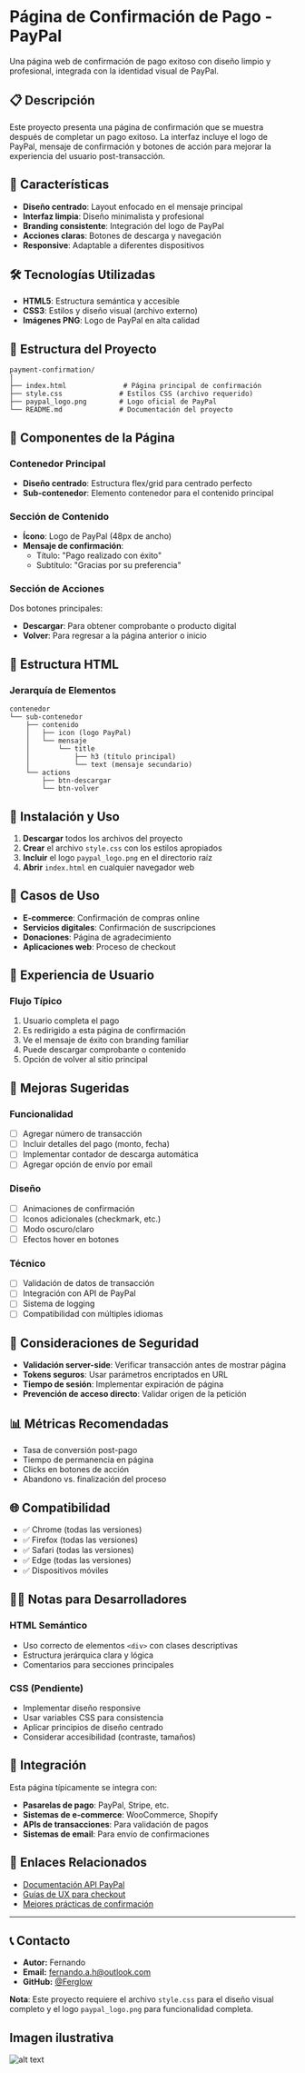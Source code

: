 # Página de Confirmación de Pago - PayPal

Una página web de confirmación de pago exitoso con diseño limpio y profesional, integrada con la identidad visual de PayPal.

## 📋 Descripción

Este proyecto presenta una página de confirmación que se muestra después de completar un pago exitoso. La interfaz incluye el logo de PayPal, mensaje de confirmación y botones de acción para mejorar la experiencia del usuario post-transacción.

## 🚀 Características

- **Diseño centrado**: Layout enfocado en el mensaje principal
- **Interfaz limpia**: Diseño minimalista y profesional
- **Branding consistente**: Integración del logo de PayPal
- **Acciones claras**: Botones de descarga y navegación
- **Responsive**: Adaptable a diferentes dispositivos

## 🛠️ Tecnologías Utilizadas

- **HTML5**: Estructura semántica y accesible
- **CSS3**: Estilos y diseño visual (archivo externo)
- **Imágenes PNG**: Logo de PayPal en alta calidad

## 📁 Estructura del Proyecto

```
payment-confirmation/
│
├── index.html              # Página principal de confirmación
├── style.css              # Estilos CSS (archivo requerido)
├── paypal_logo.png        # Logo oficial de PayPal
└── README.md              # Documentación del proyecto
```

## 🎯 Componentes de la Página

### Contenedor Principal
- **Diseño centrado**: Estructura flex/grid para centrado perfecto
- **Sub-contenedor**: Elemento contenedor para el contenido principal

### Sección de Contenido
- **Ícono**: Logo de PayPal (48px de ancho)
- **Mensaje de confirmación**: 
  - Título: "Pago realizado con éxito"
  - Subtítulo: "Gracias por su preferencia"

### Sección de Acciones
Dos botones principales:
- **Descargar**: Para obtener comprobante o producto digital
- **Volver**: Para regresar a la página anterior o inicio

## 🎨 Estructura HTML

### Jerarquía de Elementos
```
contenedor
└── sub-contenedor
    ├── contenido
    │   ├── icon (logo PayPal)
    │   └── mensaje
    │       └── title
    │           ├── h3 (título principal)
    │           └── text (mensaje secundario)
    └── actions
        ├── btn-descargar
        └── btn-volver
```

## 🚀 Instalación y Uso

1. **Descargar** todos los archivos del proyecto
2. **Crear** el archivo `style.css` con los estilos apropiados
3. **Incluir** el logo `paypal_logo.png` en el directorio raíz
4. **Abrir** `index.html` en cualquier navegador web

## 📱 Casos de Uso

- **E-commerce**: Confirmación de compras online
- **Servicios digitales**: Confirmación de suscripciones
- **Donaciones**: Página de agradecimiento
- **Aplicaciones web**: Proceso de checkout

## 🎯 Experiencia de Usuario

### Flujo Típico
1. Usuario completa el pago
2. Es redirigido a esta página de confirmación
3. Ve el mensaje de éxito con branding familiar
4. Puede descargar comprobante o contenido
5. Opción de volver al sitio principal

## 🔧 Mejoras Sugeridas

### Funcionalidad
- [ ] Agregar número de transacción
- [ ] Incluir detalles del pago (monto, fecha)
- [ ] Implementar contador de descarga automática
- [ ] Agregar opción de envío por email

### Diseño
- [ ] Animaciones de confirmación
- [ ] Iconos adicionales (checkmark, etc.)
- [ ] Modo oscuro/claro
- [ ] Efectos hover en botones

### Técnico
- [ ] Validación de datos de transacción
- [ ] Integración con API de PayPal
- [ ] Sistema de logging
- [ ] Compatibilidad con múltiples idiomas

## 🔐 Consideraciones de Seguridad

- **Validación server-side**: Verificar transacción antes de mostrar página
- **Tokens seguros**: Usar parámetros encriptados en URL
- **Tiempo de sesión**: Implementar expiración de página
- **Prevención de acceso directo**: Validar origen de la petición

## 📊 Métricas Recomendadas

- Tasa de conversión post-pago
- Tiempo de permanencia en página
- Clicks en botones de acción
- Abandono vs. finalización del proceso

## 🌐 Compatibilidad

- ✅ Chrome (todas las versiones)
- ✅ Firefox (todas las versiones)
- ✅ Safari (todas las versiones)
- ✅ Edge (todas las versiones)
- ✅ Dispositivos móviles

## 👨‍💻 Notas para Desarrolladores

### HTML Semántico
- Uso correcto de elementos `<div>` con clases descriptivas
- Estructura jerárquica clara y lógica
- Comentarios para secciones principales

### CSS (Pendiente)
- Implementar diseño responsive
- Usar variables CSS para consistencia
- Aplicar principios de diseño centrado
- Considerar accesibilidad (contraste, tamaños)

## 📄 Integración

Esta página típicamente se integra con:
- **Pasarelas de pago**: PayPal, Stripe, etc.
- **Sistemas de e-commerce**: WooCommerce, Shopify
- **APIs de transacciones**: Para validación de pagos
- **Sistemas de email**: Para envío de confirmaciones

## 🔗 Enlaces Relacionados

- [Documentación API PayPal](https://developer.paypal.com/)
- [Guías de UX para checkout](https://baymard.com/checkout-usability)
- [Mejores prácticas de confirmación](https://www.smashingmagazine.com/checkout-optimization/)

---

## 📞 Contacto

- **Autor:** Fernando
- **Email:** fernando.a.h@outlook.com
- **GitHub:** [@Ferglow](https://github.com/Ferglow)

**Nota**: Este proyecto requiere el archivo `style.css` para el diseño visual completo y el logo `paypal_logo.png` para funcionalidad completa.

## Imagen ilustrativa

![alt text](image.png)